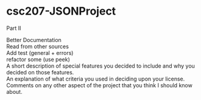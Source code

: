 csc207-JSONProject
==================
  
Part II

Better Documentation  
Read from other sources  
Add test (general + errors)  
refactor some (use peek)  
A short description of special features you decided to include and why you decided on those features.  
An explanation of what criteria you used in deciding upon your license.  
Comments on any other aspect of the project that you think I should know about.  

